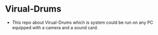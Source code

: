 # Virual-Drums
* This repo about Virual-Drums which is system could be run on any PC equipped with a camera and a sound card.

